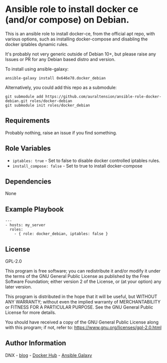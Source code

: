 Ansible role to install docker ce (and/or compose) on Debian.
=========

This is an ansible role to install docker-ce, from the official apt repo, with various options, such as installing docker-compose and disabling the docker iptables dynamic rules.

It's probably not very generic outside of Debian 10+, but please raise any 
Issues or PR for any Debian based distro and version.

To install using ansible-galaxy:

```
ansible-galaxy install 0x646e78.docker_debian
```

Alternatively, you could add this repo as a submodule:

```
git submodule add https://github.com/auraltension/ansible-role-docker-debian.git roles/docker-debian
git submodule init roles/docker_debian
```

Requirements
------------

Probably nothing, raise an issue if you find something.

Role Variables
--------------

- `iptables: true` - Set to false to disable docker controlled iptables rules.
- `install_compose: false` - Set to true to install docker-compose

Dependencies
------------

None

Example Playbook
----------------


```
---
- hosts: my_server
  roles:
    - { role: docker_debian, iptables: false }
```

License
-------

GPL-2.0

This program is free software; you can redistribute it and/or modify
it under the terms of the GNU General Public License as published by
the Free Software Foundation; either version 2 of the License, or (at
your option) any later version.

This program is distributed in the hope that it will be useful, but
WITHOUT ANY WARRANTY; without even the implied warranty of
MERCHANTABILITY or FITNESS FOR A PARTICULAR PURPOSE.  See the GNU
General Public License for more details.

You should have received a copy of the GNU General Public License
along with this program; if not, refer to: 
https://www.gnu.org/licenses/gpl-2.0.html

Author Information
------------------

DNX - [blog](http://blog.ghostinashell.com) - [Docker Hub](https://hub.docker.com/r/ectoplasm/plantuml) - [Ansible Galaxy](https://galaxy.ansible.com/0x646e78)

